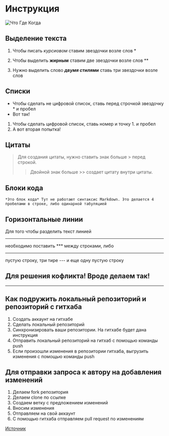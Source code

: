 # Инструкция

![Что Где Когда](123.jpg)

## Выделение текста

1. Чтобы писать *курсиовом* ставим звездочки возле слов *

2. Чтобы выделить **жирным** ставим две звездочки возле слов **

3. Нужно выделить слово ***двумя стилями*** ставь три звездочки возле слов

## Списки

* Чтобы сделать не цифровой список, ставь перед строчкой звездочку * и пробел
* Вот так!

1. Чтобы сделать цифровой список, ставь номер и точку 1. и пробел
2. А вот вторая попытка!

## Цитаты

> Для создания цитаты, нужно ставить знак больше > перед строкой.
>> Двойной знак больше >> создает цитату внутри цитаты.

## Блоки кода

    *Это блок кода* Тут не работают синтаксис Markdown. Это делается 4 пробелами в строке, либо одинарной табуляцией

## Горизонтальные линии

Для того чтобы разделить текст линией
***
необходимо поставить *** между строками, либо

---

пустую строку, три тире --- и еще одну пустую строку

## Для решения кофликта! Вроде делаем так!

---

## Как подружить локальный репозиторий и репозиторий с гитхаба
1. Создать аккаунт на гитхабе
2. Сделать локальный репозиторий
3. Синхронизировать ваши репозитории. На гитхабе будет дана инструкция
4. Отправить локальный репозиторий на гитхаб с помощью команды push
5. Если произошли изменения в репозитории гитхаба, выгрузить изменения с помощью команды push

## Для отправки запроса к автору на добавления изменений
1. Делаем fork репозитория
2. Делаем clone по ссылке
3. Создаем ветку с предложением изменений
4. Вносим изменения
5. Отправляем на свой аккаунт
6. С помощью гитхаба отправляем pull request по изменениям

[Источник](https://gist.github.com/Jekins/2bf2d0638163f1294637#Links)